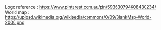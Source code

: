 Logo reference : https://www.pinterest.com.au/pin/593630794608430234/
World map : https://upload.wikimedia.org/wikipedia/commons/0/09/BlankMap-World-2000.png